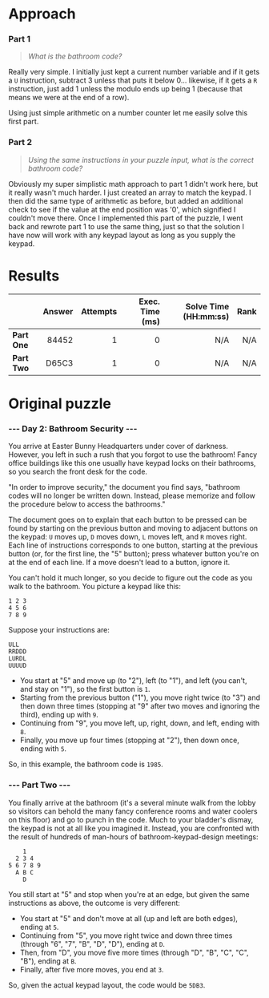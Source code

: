 # Approach
### Part 1
> _What is the bathroom code?_

Really very simple. I initially just kept a current number variable and if it gets a `U` instruction, subtract 3 unless that puts it below 0...
likewise, if it gets a `R` instruction, just add 1 unless the modulo ends up being 1 (because that means we were at the end of a row).

Using just simple arithmetic on a number counter let me easily solve this first part.

### Part 2
> _Using the same instructions in your puzzle input, what is the correct bathroom code?_

Obviously my super simplistic math approach to part 1 didn't work here, but it really wasn't much harder. I just created
an array to match the keypad. I then did the same type of arithmetic as before, but added an additional check to see if the value
at the end position was '0', which signified I couldn't move there. Once I implemented this part of the puzzle, I went back and
rewrote part 1 to use the same thing, just so that the solution I have now will work with any keypad layout as long as you
supply the keypad.

# Results

|              | Answer | Attempts | Exec. Time (ms) | Solve Time (HH:mm:ss) | Rank |
|--------------|-------:|---------:|----------------:|----------------------:|-----:|
| **Part One** |  84452 |        1 |               0 |                   N/A |  N/A |
| **Part Two** |  D65C3 |        1 |               0 |                   N/A |  N/A |


# Original puzzle
### --- Day 2: Bathroom Security ---

You arrive at Easter Bunny Headquarters under cover of darkness. However, you left in such a rush that you forgot to use the bathroom! Fancy office buildings like this one usually have keypad locks on their bathrooms, so you search the front desk for the code.

"In order to improve security," the document you find says, "bathroom codes will no longer be written down. Instead, please memorize and follow the procedure below to access the bathrooms."

The document goes on to explain that each button to be pressed can be found by starting on the previous button and moving to adjacent buttons on the keypad: `U` moves up, `D` moves down, `L` moves left, and `R` moves right. Each line of instructions corresponds to one button, starting at the previous button (or, for the first line, the "5" button); press whatever button you're on at the end of each line. If a move doesn't lead to a button, ignore it.

You can't hold it much longer, so you decide to figure out the code as you walk to the bathroom. You picture a keypad like this:

```
1 2 3
4 5 6
7 8 9
```

Suppose your instructions are:

```
ULL
RRDDD
LURDL
UUUUD
```

* You start at "5" and move up (to "2"), left (to "1"), and left (you can't, and stay on "1"), so the first button is `1`.
* Starting from the previous button ("1"), you move right twice (to "3") and then down three times (stopping at "9" after two moves and ignoring the third), ending up with `9`.
* Continuing from "9", you move left, up, right, down, and left, ending with `8`.
* Finally, you move up four times (stopping at "2"), then down once, ending with `5`.

So, in this example, the bathroom code is `1985`.

### --- Part Two ---

You finally arrive at the bathroom (it's a several minute walk from the lobby so visitors can behold the many fancy conference rooms and water coolers on this floor) and go to punch in the code. Much to your bladder's dismay, the keypad is not at all like you imagined it. Instead, you are confronted with the result of hundreds of man-hours of bathroom-keypad-design meetings:

```
    1
  2 3 4
5 6 7 8 9
  A B C
    D
```

You still start at "5" and stop when you're at an edge, but given the same instructions as above, the outcome is very different:

* You start at "5" and don't move at all (up and left are both edges), ending at `5`.
* Continuing from "5", you move right twice and down three times (through "6", "7", "B", "D", "D"), ending at `D`.
* Then, from "D", you move five more times (through "D", "B", "C", "C", "B"), ending at `B`.
* Finally, after five more moves, you end at `3`.

So, given the actual keypad layout, the code would be `5DB3`.
